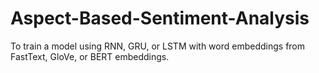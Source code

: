 # Aspect-Based-Sentiment-Analysis
To train a model using RNN, GRU, or LSTM with word embeddings from FastText, GloVe, or BERT embeddings.
